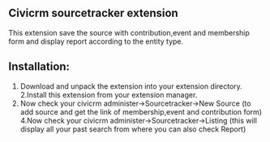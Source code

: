Civicrm sourcetracker extension
-----------------------
This extension save the source with contribution,event and membership form and display report according to the entity type.

Installation:
------------
1. Download and unpack the extension into your extension directory.
2.Install this extension from your extension manager.
3. Now check your civicrm administer->Sourcetracker->New Source
(to add source and get the link of membership,event and contribution form)
4.Now check your civicrm administer->Sourcetracker->Listing
(this will display all your past search from where you can also check Report)
